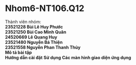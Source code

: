 # Nhom6-NT106.Q12
Thành viên nhóm:                                                                                                                                                                        
**23521228	Bùi Lê Huy Phước**                                                                                                                                                                                     
**23521250	Bùi Cao Minh Quân**                                                                                                                
**24520669	Lê Quang Huy**                                                                                                                                              
**23521480	Nguyễn Bá Thiện**                                                                                                                      
**23521558	Nguyễn Phan Thanh Thủy**  
**Mô tả bài tập**  
**Hướng dẫn cài đặt**
**Sử dụng**
**Các màn hình giao diện ứng dụng**  

